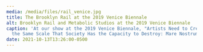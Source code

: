 ```yaml
---
media: /media/files/rail_venice.jpg
title: The Brooklyn Rail at the 2019 Venice Biennale
alt: Brooklyn Rail and Metabolic Studios at the 2019 Venice Biennale
caption: 'At our show at the 2019 Venice Biennale, "Artists Need to Create on
  the Same Scale That Society Has the Capacity to Destroy: Mare Nostrum"'
date: 2021-10-13T13:26:00-0500
---
```

